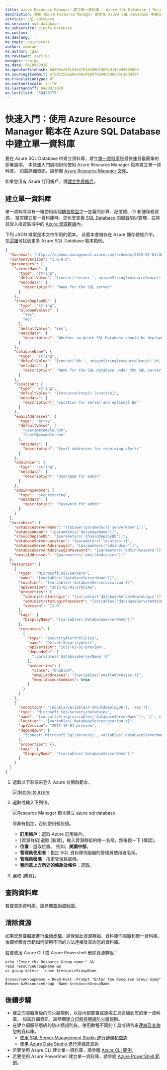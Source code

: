 ```yaml
---
title: Azure Resource Manager：建立單一資料庫 - Azure SQL Database | Microsoft Docs
description: 使用 Azure Resource Manager 範本在 Azure SQL Database 中建立單一資料庫。
services: sql-database
ms.service: sql-database
ms.subservice: single-database
ms.custom: ''
ms.devlang: ''
ms.topic: quickstart
author: mumian
ms.author: jgao
ms.reviewer: carlrab
manager: craigg
ms.date: 04/09/2019
ms.openlocfilehash: 8d060ce60194e47814308bfd67bd14db996650b0
ms.sourcegitcommit: ef20235daa0eb98a468576899b590c0bc1a38394
ms.translationtype: HT
ms.contentlocale: zh-TW
ms.lasthandoff: 04/09/2019
ms.locfileid: "59425775"
---
```

# <a name="quickstart-create-a-single-database-in-azure-sql-database-using-the-azure-resource-manager-template"></a>快速入門：使用 Azure Resource Manager 範本在 Azure SQL Database 中建立單一資料庫

要在 Azure SQL Database 中建立資料庫，建立[單一資料庫](sql-database-single-database.md)是最快速且最簡單的部署選項。 本快速入門說明如何使用 Azure Resource Manager 範本建立單一資料庫。 如需詳細資訊，請參閱 [Azure Resource Manager 文件](/azure/azure-resource-manager/)。

如果您沒有 Azure 訂用帳戶，請[建立免費帳戶](https://azure.microsoft.com/free/)。

## <a name="create-a-single-database"></a>建立單一資料庫

單一資料庫具有一組使用兩個[購買模型](sql-database-purchase-models.md)之一定義的計算、記憶體、IO 和儲存體資源。 當您建立單一資料庫時，您也會定義 [SQL Database 伺服器](sql-database-servers.md)加以管理，並將其放入指定區域中的 [Azure 資源群組](../azure-resource-manager/resource-group-overview.md)內。

下列 JSON 檔案是本文中所用的範本。 此範本會儲存在 Azure 儲存體帳戶中。 在[這裡](https://azure.microsoft.com/resources/templates/?resourceType=Microsoft.Sql&pageNumber=1&sort=Popular)可找到更多 Azure SQL Database 範本範例。

```json
{
  "$schema": "https://schema.management.azure.com/schemas/2015-01-01/deploymentTemplate.json#",
  "contentVersion": "1.0.0.0",
  "parameters": {
    "serverName": {
      "type": "string",
      "defaultValue": "[concat('server-', uniqueString(resourceGroup().id, deployment().name))]",
      "metadata": {
        "description": "Name for the SQL server"
      }
    },
    "shouldDeployDb": {
      "type": "string",
      "allowedValues": [
        "Yes",
        "No"
      ],
      "defaultValue": "Yes",
      "metadata": {
        "description": "Whether an Azure SQL Database should be deployed under the server"
      }
    },
    "databaseName": {
      "type": "string",
      "defaultValue": "[concat('db-', uniqueString(resourceGroup().id, deployment().name), '-1')]",
      "metadata": {
        "description": "Name for the SQL database under the SQL server"
      }
    },
    "location": {
      "type": "string",
      "defaultValue": "[resourceGroup().location]",
      "metadata": {
        "description": "Location for server and optional DB"
      }
    },
    "emailAddresses": {
      "type": "array",
      "defaultValue": [
        "user1@example.com",
        "user2@example.com"
      ],
      "metadata": {
        "description": "Email addresses for receiving alerts"
      }
    },
    "adminUser": {
      "type": "string",
      "metadata": {
        "description": "Username for admin"
      }
    },
    "adminPassword": {
      "type": "securestring",
      "metadata": {
        "description": "Password for admin"
      }
    }
  },
  "variables": {
    "databaseServerName": "[toLower(parameters('serverName'))]",
    "databaseName": "[parameters('databaseName')]",
    "shouldDeployDb": "[parameters('shouldDeployDb')]",
    "databaseServerLocation": "[parameters('location')]",
    "databaseServerAdminLogin": "[parameters('adminUser')]",
    "databaseServerAdminLoginPassword": "[parameters('adminPassword')]",
    "emailAddresses": "[parameters('emailAddresses')]"
  },
  "resources": [
    {
      "type": "Microsoft.Sql/servers",
      "name": "[variables('databaseServerName')]",
      "location": "[variables('databaseServerLocation')]",
      "apiVersion": "2015-05-01-preview",
      "properties": {
        "administratorLogin": "[variables('databaseServerAdminLogin')]",
        "administratorLoginPassword": "[variables('databaseServerAdminLoginPassword')]",
        "version": "12.0"
      },
      "tags": {
        "DisplayName": "[variables('databaseServerName')]"
      },
      "resources": [
        {
          "type": "securityAlertPolicies",
          "name": "DefaultSecurityAlert",
          "apiVersion": "2017-03-01-preview",
          "dependsOn": [
            "[variables('databaseServerName')]"
          ],
          "properties": {
            "state": "Enabled",
            "emailAddresses": "[variables('emailAddresses')]",
            "emailAccountAdmins": true
          }
        }
      ]
    },
    {
      "condition": "[equals(variables('shouldDeployDb'), 'Yes')]",
      "type": "Microsoft.Sql/servers/databases",
      "name": "[concat(string(variables('databaseServerName')), '/', string(variables('databaseName')))]",
      "location": "[variables('databaseServerLocation')]",
      "apiVersion": "2017-10-01-preview",
      "dependsOn": [
        "[concat('Microsoft.Sql/servers/', variables('databaseServerName'))]"
      ],
      "properties": {},
      "tags": {
        "DisplayName": "[variables('databaseServerName')]"
      }
    }
  ]
}
```

1. 選取以下影像來登入 Azure 並開啟範本。

    <a href="https://portal.azure.com/#create/Microsoft.Template/uri/https%3A%2F%2Farmtutorials.blob.core.windows.net%2Fcreatesql%2Fazuredeploy.json"><img src="./media/sql-database-single-database-get-started-template/deploy-to-azure.png" alt="deploy to azure"/></a>

2. 選取或輸入下列值。  

    ![Resource Manager 範本建立 azure sql database](./media/sql-database-single-database-get-started-template/create-azure-sql-database-resource-manager-template.png)

    除非有指定，否則使用預設值。

    * **訂用帳戶**：選取 Azure 訂用帳戶。
    * [資源群組]選取 [新建]，輸入資源群組的唯一名稱，然後按一下 [確認]。 
    * **位置**：選取位置。  例如，**美國中部**。
    * **管理員使用者**：指定 SQL 資料庫伺服器的管理員使用者名稱。
    * **管理員密碼**：指定管理員密碼。 
    * **我同意上方所述的條款及條件**：選取。
3. 選取 [購買]。

## <a name="query-the-database"></a>查詢資料庫

若要查詢資料庫，請參閱[查詢資料庫](./sql-database-single-database-get-started.md#query-the-database)。

## <a name="clean-up-resources"></a>清除資源

如果您想要繼續進行[後續步驟](#next-steps)，請保留此資源群組、資料庫伺服器和單一資料庫。 後續步驟會示範如何使用不同的方法連接及查詢您的資料庫。

若要使用 Azure CLI 或 Azure Powershell 刪除資源群組：

```azurecli-interactive
echo "Enter the Resource Group name:" &&
read resourceGroupName &&
az group delete --name $resourceGroupName 
```

```azurepowershell-interactive
$resourceGroupName = Read-Host -Prompt "Enter the Resource Group name"
Remove-AzResourceGroup -Name $resourceGroupName 
```

## <a name="next-steps"></a>後續步驟

- 建立伺服器層級的防火牆規則，以從內部部署或遠端工具連線到您的單一資料庫。 如需詳細資訊，請參閱[建立伺服器層級防火牆規則](sql-database-server-level-firewall-rule.md)。
- 在建立伺服器層級的防火牆規則後，使用數種不同的工具或語言來[連線及查詢](sql-database-connect-query.md)您的資料庫。
  - [使用 SQL Server Management Studio 進行連線和查詢](sql-database-connect-query-ssms.md)
  - [使用 Azure Data Studio 進行連線及查詢](https://docs.microsoft.com/sql/azure-data-studio/quickstart-sql-database?toc=/azure/sql-database/toc.json)
- 若要使用 Azure CLI 建立單一資料庫，請參閱 [Azure CLI 範例](sql-database-cli-samples.md)。
- 若要使用 Azure PowerShell 建立單一資料庫，請參閱 [Azure PowerShell 範例](sql-database-powershell-samples.md)。

